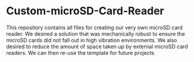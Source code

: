 # Custom-microSD-Card-Reader
This repository contains all files for creating our very own microSD card reader. We desired a solution that was mechanically robust to ensure the microSD cards did not fall out in high vibration environments. We also desired to reduce the amount of space taken up by external microSD card readers. We can then re-use the template for future projects
